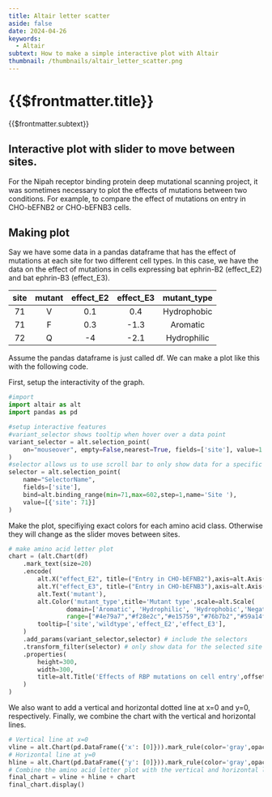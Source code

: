 ```yaml
---
title: Altair letter scatter
aside: false
date: 2024-04-26
keywords:
  - Altair
subtext: How to make a simple interactive plot with Altair
thumbnail: /thumbnails/altair_letter_scatter.png
---
```


# {{$frontmatter.title}}

{{$frontmatter.subtext}}

## Interactive plot with slider to move between sites.

For the Nipah receptor binding protein deep mutational scanning project, it was sometimes necessary to plot the effects of mutations between two conditions. For example, to compare the effect of mutations on entry in CHO-bEFNB2 or CHO-bEFNB3 cells.

<Altair :showShadow="false" :spec-url="'/htmls/entry_letter_plot_slider.html'"></Altair>

## Making plot

Say we have some data in a pandas dataframe that has the effect of mutations at each site for two different cell types. In this case, we have the data on the effect of mutations in cells expressing bat ephrin-B2 (effect_E2) and bat ephrin-B3 (effect_E3).

| site | mutant | effect_E2 | effect_E3 | mutant_type |
| :--: | :----: | :-------: | :-------: | :---------: |
|  71  |   V    |    0.1    |    0.4    | Hydrophobic |
|  71  |   F    |    0.3    |   -1.3    |  Aromatic   |
|  72  |   Q    |    -4     |   -2.1    | Hydrophilic |

Assume the pandas dataframe is just called df. We can make a plot like this with the following code.

First, setup the interactivity of the graph.

```python
#import
import altair as alt
import pandas as pd

#setup interactive features
#variant_selector shows tooltip when hover over a data point
variant_selector = alt.selection_point(
    on="mouseover", empty=False,nearest=True, fields=['site'], value=1
)
#selector allows us to use scroll bar to only show data for a specific site, starting at site 71 (first site in my data).
selector = alt.selection_point(
    name="SelectorName",
    fields=['site'],
    bind=alt.binding_range(min=71,max=602,step=1,name='Site '),
    value=[{'site': 71}]
)
```

Make the plot, specifiying exact colors for each amino acid class. Otherwise they will change as the slider moves between sites.

```python
# make amino acid letter plot
chart = (alt.Chart(df)
    .mark_text(size=20)
    .encode(
        alt.X("effect_E2", title=("Entry in CHO-bEFNB2"),axis=alt.Axis(tickCount=4),scale=alt.Scale(domain=[-4,1])),
        alt.Y("effect_E3", title=("Entry in CHO-bEFNB3"),axis=alt.Axis(tickCount=4),scale=alt.Scale(domain=[-4,1])),
        alt.Text('mutant'),
        alt.Color('mutant_type',title='Mutant type',scale=alt.Scale(
                domain=['Aromatic', 'Hydrophilic', 'Hydrophobic','Negative', 'Positive', 'Special'],
                range=["#4e79a7","#f28e2c","#e15759","#76b7b2","#59a14f","#edc949"])),
        tooltip=['site','wildtype','effect_E2','effect_E3'],
    )
    .add_params(variant_selector,selector) # include the selectors
    .transform_filter(selector) # only show data for the selected site
    .properties(
        height=300,
        width=300,
        title=alt.Title('Effects of RBP mutations on cell entry',offset=30,subtitle='Use slider to see individual mutations at each site')
    )
)
```

We also want to add a vertical and horizontal dotted line at x=0 and y=0, respectively. Finally, we combine the chart with the vertical and horizontal lines.

```python
# Vertical line at x=0
vline = alt.Chart(pd.DataFrame({'x': [0]})).mark_rule(color='gray',opacity=0.5,strokeDash=[2,4]).encode(x='x:Q')
# Horizontal line at y=0
hline = alt.Chart(pd.DataFrame({'y': [0]})).mark_rule(color='gray',opacity=0.5,strokeDash=[2,4]).encode(y='y:Q')
# Combine the amino acid letter plot with the vertical and horizontal lines
final_chart = vline + hline + chart
final_chart.display()
```
